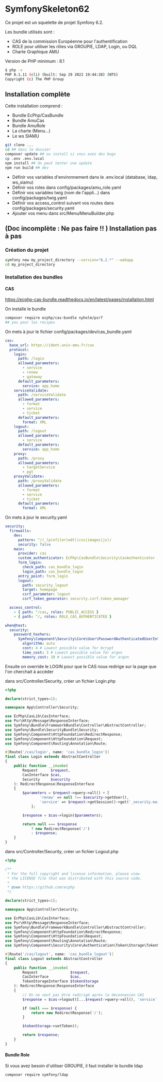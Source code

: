 # SymfonySkeleton62

Ce projet est un squelette de projet Symfony 6.2.

Les bundle utilisés sont :

- CAS de la commission Européenne pour l'authentification
- ROLE pour utiliser les rôles via GROUPIE, LDAP, Login, ou DQL
- Charte Graphique AMU

Version de PHP minimum : 8.1

```bash
$ php -v
PHP 8.1.11 (cli) (built: Sep 29 2022 19:44:28) (NTS)
Copyright (c) The PHP Group
```

## Installation complète

Cette installation comprend :

- Bundle EcPhp/CasBundle
- Bundle AmuCas
- Bundle AmuRole
- La charte (Menu...)
- Le ws SIAMU

```bash
git clone ...
cd ## dans le dossier
composer update ## ou install si vous avez des bugs
cp .env .env.local
npm install ## On peut tenter une update 
npm run build ## dev
```

- Définir vos variables d'environnement dans le .env.local (database, ldap, ws_siamu)
- Définir vos roles dans config/packages/amu_role.yaml
- Définir vos variables twig (nom de l'appli...) dans config/packages/twig.yaml
- Définir vos access_control suivant vos routes dans config/packages/security.yaml
- Ajouter vos menu dans src/Menu/MenuBuilder.php

## (Doc incomplète : Ne pas faire !! ) Installation pas à pas

### Création du projet

```bash
symfony new my_project_directory --version="6.2.*" --webapp
cd my_project_directory
```

### Installation des bundles

#### CAS

https://ecphp-cas-bundle.readthedocs.io/en/latest/pages/installation.html

On installe le bundle

```bash
composer require ecphp/cas-bundle nyholm/psr7
## yes pour les recipes
```

On mets à jour le fichier config/packages/dev/cas_bundle.yaml

```yaml
cas:
  base_url: https://ident.univ-amu.fr/cas
  protocol:
    login:
      path: /login
      allowed_parameters:
        - service
        - renew
        - gateway
      default_parameters:
        service: app_home
    serviceValidate:
      path: /serviceValidate
      allowed_parameters:
        - format
        - service
        - ticket
      default_parameters:
        format: XML
    logout:
      path: /logout
      allowed_parameters:
        - service
      default_parameters:
        service: app_home
    proxy:
      path: /proxy
      allowed_parameters:
        - targetService
        - pgt
    proxyValidate:
      path: /proxyValidate
      allowed_parameters:
        - format
        - service
        - ticket
      default_parameters:
        format: XML
```

On mets à jour le security.yaml

```yaml
security:
  firewalls:
    dev:
      pattern: ^/(_(profiler|wdt)|css|images|js)/
      security: false
    main:
      provider: cas
      custom_authenticator: EcPhp\CasBundle\Security\CasAuthenticator
      form_login:
        check_path: cas_bundle_login
        login_path: cas_bundle_login
      entry_point: form_login
      logout:
        path: security_logout
        target: homepage
        csrf_parameter: logout
        csrf_token_generator: security.csrf.token_manager

  access_control:
    - { path: ^/cas, roles: PUBLIC_ACCESS }
    - { path: ^/, roles: ROLE_CAS_AUTHENTICATED }

when@test:
  security:
    password_hashers:
      Symfony\Component\Security\Core\User\PasswordAuthenticatedUserInterface:
        algorithm: auto
        cost: 4 # Lowest possible value for bcrypt
        time_cost: 3 # Lowest possible value for argon
        memory_cost: 10 # Lowest possible value for argon
```

Ensuite on override le LOGIN pour que le CAS nous redirige sur la page que l'on cherchait à accéder

dans src/Controller/Security, créer un fichier Login.php

```php
<?php

declare(strict_types=1);

namespace App\Controller\Security;

use EcPhp\CasLib\CasInterface;
use Psr\Http\Message\ResponseInterface;
use Symfony\Bundle\FrameworkBundle\Controller\AbstractController;
use Symfony\Bundle\SecurityBundle\Security;
use Symfony\Component\HttpFoundation\RedirectResponse;
use Symfony\Component\HttpFoundation\Request;
use Symfony\Component\Routing\Annotation\Route;

#[Route('/cas/login', name: 'cas_bundle_login')]
final class Login extends AbstractController
{
    public function __invoke(
        Request      $request,
        CasInterface $cas,
        Security     $security
    ): RedirectResponse|ResponseInterface
    {
        $parameters = $request->query->all() + [
                'renew' => null !== $security->getUser(),
                'service' => $request->getSession()->get('_security.main.target_path'),
            ];

        $response = $cas->login($parameters);

        return null === $response
            ? new RedirectResponse('/')
            : $response;
    }
}

```

dans src/Controller/Security, créer un fichier Logout.php

```php
<?php

/**
 * For the full copyright and license information, please view
 * the LICENSE file that was distributed with this source code.
 *
 * @see https://github.com/ecphp
 */

declare(strict_types=1);

namespace App\Controller\Security;

use EcPhp\CasLib\CasInterface;
use Psr\Http\Message\ResponseInterface;
use Symfony\Bundle\FrameworkBundle\Controller\AbstractController;
use Symfony\Component\HttpFoundation\RedirectResponse;
use Symfony\Component\HttpFoundation\Request;
use Symfony\Component\Routing\Annotation\Route;
use Symfony\Component\Security\Core\Authentication\Token\Storage\TokenStorageInterface;

#[Route('/cas/logout', name: 'cas_bundle_logout')]
final class Logout extends AbstractController
{
    public function __invoke(
        Request               $request,
        CasInterface          $cas,
        TokenStorageInterface $tokenStorage
    ): RedirectResponse|ResponseInterface
    {
        // On ne veut pas être redirigé après la deconnexion CAS
        $response = $cas->logout([...$request->query->all(), 'service' => '']);

        if (null === $response) {
            return new RedirectResponse('/');
        }

        $tokenStorage->setToken();

        return $response;
    }
}

```

#### Bundle Role

Si vous avez besoin d'utiliser GROUPIE, il faut installer le bundle ldap

```bash
composer require symfony/ldap
```

